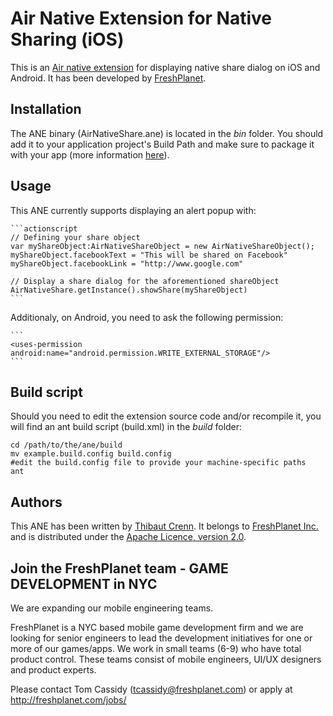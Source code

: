 Air Native Extension for Native Sharing (iOS)
======================================

This is an [Air native extension](http://www.adobe.com/devnet/air/native-extensions-for-air.html) for displaying native share dialog on iOS and Android. It has been developed by [FreshPlanet](http://freshplanet.com).


Installation
---------

The ANE binary (AirNativeShare.ane) is located in the *bin* folder. You should add it to your application project's Build Path and make sure to package it with your app (more information [here](http://help.adobe.com/en_US/air/build/WS597e5dadb9cc1e0253f7d2fc1311b491071-8000.html)).


Usage
-----

This ANE currently supports displaying an alert popup with:
    
    ```actionscript
    // Defining your share object
    var myShareObject:AirNativeShareObject = new AirNativeShareObject();
    myShareObject.facebookText = "This will be shared on Facebook"
    myShareObject.facebookLink = "http://www.google.com"

    // Display a share dialog for the aforementioned shareObject
    AirNativeShare.getInstance().showShare(myShareObject)
    ```

Additionaly, on Android, you need to ask the following permission:
    
    ```
    <uses-permission android:name="android.permission.WRITE_EXTERNAL_STORAGE"/>
    ```

Build script
---------

Should you need to edit the extension source code and/or recompile it, you will find an ant build script (build.xml) in the *build* folder:

    cd /path/to/the/ane/build
    mv example.build.config build.config
    #edit the build.config file to provide your machine-specific paths
    ant


Authors
------

This ANE has been written by [Thibaut Crenn](https://github.com/FreshTiti). It belongs to [FreshPlanet Inc.](http://freshplanet.com) and is distributed under the [Apache Licence, version 2.0](http://www.apache.org/licenses/LICENSE-2.0).


Join the FreshPlanet team - GAME DEVELOPMENT in NYC
------

We are expanding our mobile engineering teams.

FreshPlanet is a NYC based mobile game development firm and we are looking for senior engineers to lead the development initiatives for one or more of our games/apps. We work in small teams (6-9) who have total product control.  These teams consist of mobile engineers, UI/UX designers and product experts.


Please contact Tom Cassidy (tcassidy@freshplanet.com) or apply at http://freshplanet.com/jobs/
